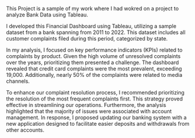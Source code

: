 This Project is a sample of my work where I had wokred on a project to analyze Bank Data using Tableau.

I developed this Financial Dashboard using Tableau, utilizing a sample dataset from a bank spanning from 2011 to 2022. 
This dataset includes all customer complaints filed during this period, categorized by state.

In my analysis, I focused on key performance indicators (KPIs) related to complaints by product. 
Given the high volume of unresolved complaints over the years, prioritizing them presented a challenge. 
The dashboard revealed that credit card complaints were the most prevalent, exceeding 19,000. 
Additionally, nearly 50% of the complaints were related to media channels.

To enhance our complaint resolution process, I recommended prioritizing the resolution of the most frequent complaints first. 
This strategy proved effective in streamlining our operations. 
Furthermore, the analysis highlighted that the majority of issues were associated with account management. 
In response, I proposed updating our banking system with a new application designed to facilitate easier deposits and withdrawals from other accounts.
